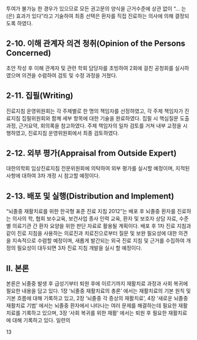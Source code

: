 투여가 불가능 한 경우가 있으므로 모든 권고문의 양식을 근거수준에 상관 없이 “... 는(은) 효과가 있다”라고 기술하여 최종 선택은 환자를 직접 진료하는 의사에 의해 결정되도록 하였다.

## 2-10. 이해 관계자 의견 청취(Opinion of the Persons Concerned)

초안 작성 후 이해 관계자 및 관련 학회 담당자를 초빙하여 2회에 걸친 공청회를 실시하였으며 의견을 수렴하여 검토 및 수정 과정을 거쳤다.

## 2-11. 집필(Writing)

진료지침 운영위원회는 각 주제별로 한 명의 책임자를 선정하였고, 각 주제 책임자가 진료지침 집필위원회와 함께 세부 항목에 대한 기술을 완료하였다. 집필 시 핵심질문 도출과정, 근거요약, 회의록을 참고하였다. 주제 책임자의 일차 검토를 거쳐 내부 교정을 시행하였고, 진료지침 운영위원회에서 최종 검토하였다.

## 2-12. 외부 평가(Appraisal from Outside Expert)

대한의학회 임상진료지침 전문위원회에 의탁하여 외부 평가를 실시할 예정이며, 지적된 사항에 대하여 3차 개정 시 참고할 예정이다.

## 2-13. 배포 및 실행(Distribution and Implement)

“뇌졸중 재활치료를 위한 한국형 표준 진료 지침 2012”는 배포 후 뇌졸중 환자를 진료하는 의사의 학, 협회 보수교육, 보건사업 종사 인력 교육, 환자 및 보호자 상담 자료, 수준별 의료기관 간 환자 요양을 위한 판단 자료로 활용될 계획이다. 배포 후 1차 진료 지침과 같이 진료 지침을 사용하는 의료진과 치료진으로부터 질문 및 보완 필요성에 대한 의견을 지속적으로 수렴할 예정이며, 새롭게 발간되는 외국 진료 지침 및 근거를 수집하여 개정의 필요성이 대두되면 3차 진료 지침 개발을 실시 할 예정이다.

## II. 본론

본론은 뇌졸중 발생 후 급성기부터 퇴원 후에 이르기까지 재활치료 과정과 사회 복귀에 필요한 내용을 담고 있다. 1장 ‘뇌졸중 재활치료의 총론’ 에서는 재활치료의 기본 원칙 및 기본 흐름에 대해 기록하고 있고, 2장 ‘뇌졸중 각 증상의 재활치료’, 4장 ‘새로운 뇌졸중 재활치료 기법’ 에서는 뇌졸중 환자에서 나타나는 여러 문제를 해결하는데 필요한 재활치료를 기록하고 있으며, 3장 ‘사회 복귀를 위한 재활’ 에서는 퇴원 후 필요한 재활치료에 대해 기록하고 있다. 일련의

<PAGE>13